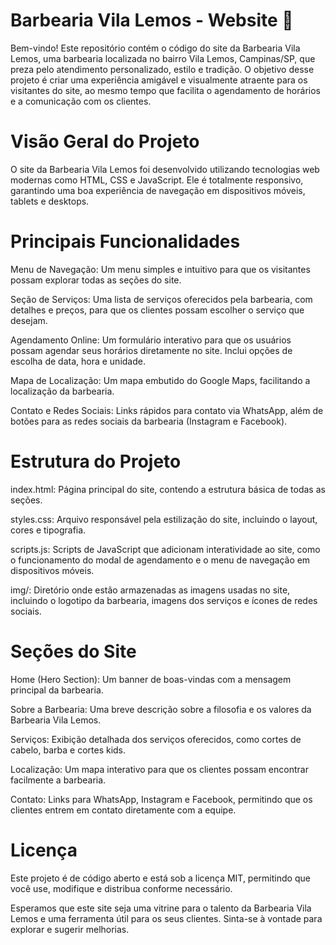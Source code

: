 # **Barbearia Vila Lemos - Website** 🚀 

Bem-vindo!
Este repositório contém o código do site da Barbearia Vila Lemos, uma barbearia localizada no bairro Vila Lemos, Campinas/SP, que preza pelo atendimento personalizado, estilo e tradição. O objetivo desse projeto é criar uma experiência amigável e visualmente atraente para os visitantes do site, ao mesmo tempo que facilita o agendamento de horários e a comunicação com os clientes.

# **Visão Geral do Projeto**

O site da Barbearia Vila Lemos foi desenvolvido utilizando tecnologias web modernas como HTML, CSS e JavaScript. Ele é totalmente responsivo, garantindo uma boa experiência de navegação em dispositivos móveis, tablets e desktops.


# **Principais Funcionalidades**

Menu de Navegação: Um menu simples e intuitivo para que os visitantes possam explorar todas as seções do site.

Seção de Serviços: Uma lista de serviços oferecidos pela barbearia, com detalhes e preços, para que os clientes possam escolher o serviço que desejam.

Agendamento Online: Um formulário interativo para que os usuários possam agendar seus horários diretamente no site. Inclui opções de escolha de data, hora e unidade.

Mapa de Localização: Um mapa embutido do Google Maps, facilitando a localização da barbearia.

Contato e Redes Sociais: Links rápidos para contato via WhatsApp, além de botões para as redes sociais da barbearia (Instagram e Facebook).


# **Estrutura do Projeto**

index.html: Página principal do site, contendo a estrutura básica de todas as seções.

styles.css: Arquivo responsável pela estilização do site, incluindo o layout, cores e tipografia.

scripts.js: Scripts de JavaScript que adicionam interatividade ao site, como o funcionamento do modal de agendamento e o menu de navegação em dispositivos móveis.

img/: Diretório onde estão armazenadas as imagens usadas no site, incluindo o logotipo da barbearia, imagens dos serviços e ícones de redes sociais.

# **Seções do Site**

Home (Hero Section): Um banner de boas-vindas com a mensagem principal da barbearia.

Sobre a Barbearia: Uma breve descrição sobre a filosofia e os valores da Barbearia Vila Lemos.

Serviços: Exibição detalhada dos serviços oferecidos, como cortes de cabelo, barba e cortes kids.

Localização: Um mapa interativo para que os clientes possam encontrar facilmente a barbearia.

Contato: Links para WhatsApp, Instagram e Facebook, permitindo que os clientes entrem em contato diretamente com a equipe.

# **Licença**

Este projeto é de código aberto e está sob a licença MIT, permitindo que você use, modifique e distribua conforme necessário.

Esperamos que este site seja uma vitrine para o talento da Barbearia Vila Lemos e uma ferramenta útil para os seus clientes. Sinta-se à vontade para explorar e sugerir melhorias.
